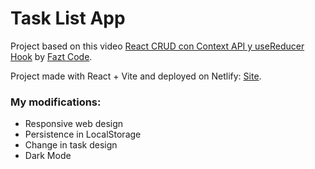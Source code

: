 # Task List App

Project based on this video [React CRUD con Context API y useReducer Hook](https://www.youtube.com/watch?v=jLpPc_J2_xo) by [Fazt Code](https://www.youtube.com/@FaztCode).

Project made with React + Vite and deployed on Netlify: [Site]().

### My modifications:
- Responsive web design
- Persistence in LocalStorage
- Change in task design
- Dark Mode